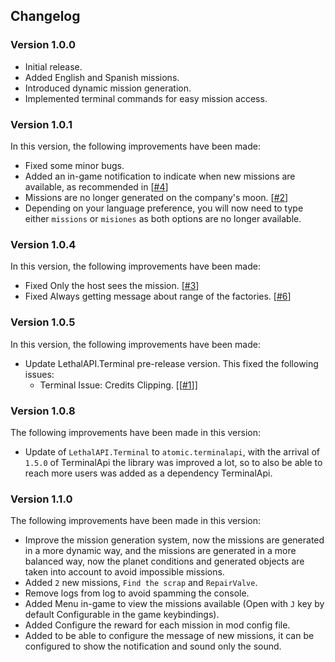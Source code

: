 ## Changelog

### Version 1.0.0

- Initial release.
- Added English and Spanish missions.
- Introduced dynamic mission generation.
- Implemented terminal commands for easy mission access.

### Version 1.0.1

In this version, the following improvements have been made:

- Fixed some minor bugs.
- Added an in-game notification to indicate when new missions are available, as recommended in [[#4](https://github.com/valentin-marquez/LethalMissions/issues/4)]
- Missions are no longer generated on the company's moon. [[#2](https://github.com/valentin-marquez/LethalMissions/issues/2)]
- Depending on your language preference, you will now need to type either `missions` or `misiones` as both options are no longer available. 

### Version 1.0.4

In this version, the following improvements have been made:

- Fixed Only the host sees the mission. [[#3](https://github.com/valentin-marquez/LethalMissions/issues/3)]
- Fixed Always getting message about range of the factories. [[#6](https://github.com/valentin-marquez/LethalMissions/issues/6)]

### Version 1.0.5


In this version, the following improvements have been made:

- Update LethalAPI.Terminal pre-release version. This fixed the following issues:
    - Terminal Issue: Credits Clipping. [[[#1](https://github.com/valentin-marquez/LethalMissions/issues/1)]]


### Version 1.0.8

The following improvements have been made in this version:

- Update of ``LethalAPI.Terminal`` to ``atomic.terminalapi``, with the arrival of `1.5.0` of TerminalApi the library was improved a lot, so to also be able to reach more users was added as a dependency TerminalApi.


### Version 1.1.0

The following improvements have been made in this version:

- Improve the mission generation system, now the missions are generated in a more dynamic way, and the missions are generated in a more balanced way, now the planet conditions and generated objects are taken into account to avoid impossible missions.
- Added `2` new missions, `Find the scrap` and `RepairValve`.
- Remove logs from log to avoid spamming the console.
- Added Menu in-game to view the missions available (Open with `J` key by default Configurable in the game keybindings).
- Added Configure the reward for each mission in mod config file.
- Added to be able to configure the message of new missions, it can be configured to show the notification and sound only the sound.